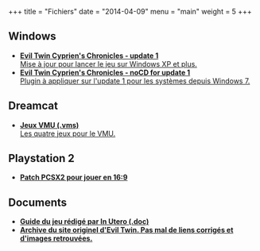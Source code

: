+++
title = "Fichiers"
date = "2014-04-09"
menu = "main"
weight = 5
+++

## Windows

- [**Evil Twin Cyprien's Chronicles - update 1**  
Mise à jour pour lancer le jeu sur Windows XP et plus.](https://eviltwin.vibvib.fr/files/Evil_Twin_Patch_1.zip)
- [**Evil Twin Cyprien's Chronicles - noCD for update 1**  
Plugin à appliquer sur l'update 1 pour les systèmes depuis Windows 7.](https://eviltwin.vibvib.fr/files/Evil_Twin_Update_NoCD.zip)

## Dreamcat

- [**Jeux VMU (.vms)**  
Les quatre jeux pour le VMU.](https://eviltwin.vibvib.fr/files/eviltwin_vmsgames.zip)

## Playstation 2

- [**Patch PCSX2 pour jouer en 16:9**](https://eviltwin.vibvib.fr/files/5D795715.zip)

## Documents

- [**Guide du jeu rédigé par In Utero (.doc)**](https://eviltwin.vibvib.fr/files/evil_fr.doc)
- [**Archive du site originel d'Evil Twin. Pas mal de liens corrigés et d'images retrouvées.**](https://eviltwin.vibvib.fr/eviltwin-ubisoft/)